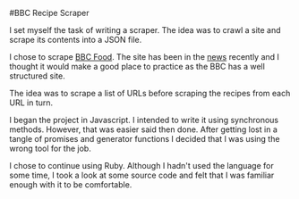#BBC Recipe Scraper

I set myself the task of writing a scraper. The idea was to crawl a site and scrape its contents into a JSON file.

I chose to scrape [BBC Food](http://www.bbc.co.uk/food/). The site has been in the [news](http://www.bbc.co.uk/news/uk-36308976) recently and I thought it would make a good place to practice as the BBC has a well structured site.

The idea was to scrape a list of URLs before scraping the recipes from each URL in turn.

I began the project in Javascript. I intended to write it using synchronous methods. However, that was easier said then done. After getting lost in a tangle of promises and generator functions I decided that I was using the wrong tool for the job. 

I chose to continue using Ruby. Although I hadn't used the language for some time, I took a look at some source code and felt that I was familiar enough with it to be comfortable.
